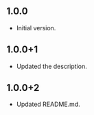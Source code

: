 ## 1.0.0
- Initial version.

## 1.0.0+1
- Updated the description.

## 1.0.0+2
- Updated README.md.
